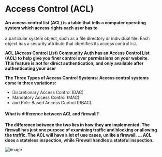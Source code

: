 # Access Control (ACL)
#### An access control list (ACL) is a table that tells a computer operating system which access rights each user has to 
a particular system object, such as a file directory or individual file. Each object has a security attribute that identifies 
its access control list.

**ACL (Access Control List) Community Auth has an Access Control List (ACL) to help give you finer control over permissions
on your website. This feature is not for direct authentication, and only available after authenticating your user**

**The Three Types of Access Control Systems:**
**Access control systems come in three variations:**

* Discretionary Access Control (DAC)
* Mandatory Access Control (MAC)
* and Role-Based Access Control (RBAC).

#### What is difference between ACL and firewall?

**The difference between the two lies in how they are implemented. The firewall has just one purpose of examining traffic
and blocking or allowing the traffic. The ACL will have a lot of use cases, unlike a firewall. ... ACL does a stateless inspection,
while Firewall handles a stateful inspection.**

![image](https://www.orbit-computer-solutions.com/wp-content/uploads/2015/10/access-control-list.png)
